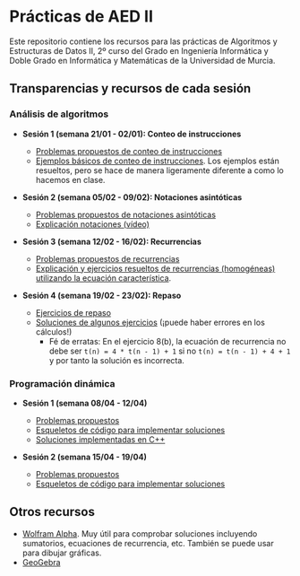 # Prácticas de AED II

Este repositorio contiene los recursos para las prácticas de 
Algoritmos y Estructuras de Datos II, 2º curso del Grado en Ingeniería Informática y Doble Grado en Informática y Matemáticas de la Universidad de Murcia.


## Transparencias y recursos de cada sesión

### Análisis de algoritmos

* **Sesión 1 (semana 21/01 - 02/01): Conteo de instrucciones**
   
  - [Problemas propuestos de conteo de instrucciones](sesiones/sesion1-problemas-conteo-instrucciones.pdf)
  - [Ejemplos básicos de conteo de instrucciones](https://www.cs.princeton.edu/courses/archive/spring23/cos226/precepts/Analysis_worked_examples.pdf). Los ejemplos están resueltos, pero se hace de manera ligeramente diferente a como lo hacemos en clase. 

* **Sesión 2 (semana 05/02 - 09/02): Notaciones asintóticas**

  - [Problemas propuestos de notaciones asintóticas](sesiones/sesion2-notaciones-asintoticas.pdf)
  - [Explicación notaciones (vídeo)](https://www.youtube.com/watch?v=k-BVLx3oh1g&list=PLbyW0t9gkXg0NtX6IYCwQjxDD8yvcS1pX&index=3)

* **Sesión 3 (semana 12/02 - 16/02): Recurrencias**

  - [Problemas propuestos de recurrencias](sesiones/sesion3-recurrencias.pdf)
  - [Explicación y ejercicios resueltos de recurrencias (homogéneas) utilizando la ecuación característica](https://discrete.openmathbooks.org/dmoi3/sec_recurrence.html). 

* **Sesión 4 (semana 19/02 - 23/02): Repaso**

  - [Ejercicios de repaso](sesiones/sesion4-repaso.pdf)
  - [Soluciones de algunos ejercicios](sesiones/soluciones-sesion4.pdf) (¡puede haber errores en los cálculos!)
     - Fé de erratas: En el ejercicio 8(b), la ecuación de recurrencia no debe ser `t(n) = 4 * t(n - 1) + 1` si no `t(n) = t(n - 1) + 4 + 1` y por tanto la solución es incorrecta.


### Programación dinámica


* **Sesión 1 (semana 08/04 - 12/04)**

  - [Problemas propuestos](sesiones-pd/pd-ejercicios-1.pdf)
  - [Esqueletos de código para implementar soluciones](sesiones-pd/esqueletos)
  - [Soluciones implementadas en C++](sesiones-pd/soluciones)

* **Sesión 2 (semana 15/04 - 19/04)**

  - [Problemas propuestos](sesiones-pd/pd-ejercicios-2.pdf)
  - [Esqueletos de código para implementar soluciones](sesiones-pd/esqueletos)

## Otros recursos

 - [Wolfram Alpha](https://www.wolframalpha.com/). Muy útil para comprobar soluciones incluyendo sumatorios, ecuaciones de recurrencia, etc. También se puede usar para dibujar gráficas.
 - [GeoGebra](https://www.geogebra.org/)

